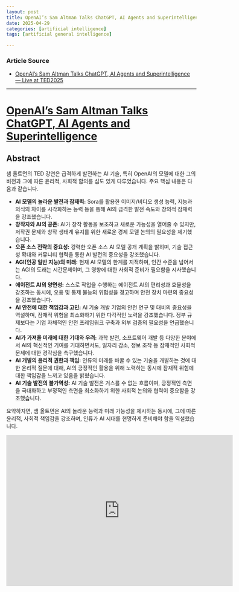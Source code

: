 ```yaml
---
layout: post
title: OpenAI’s Sam Altman Talks ChatGPT, AI Agents and Superintelligence  
date: 2025-04-29
categories: [artificial intelligence]
tags: [artificial general intelligence]

---
```


### Article Source


* [OpenAI’s Sam Altman Talks ChatGPT, AI Agents and Superintelligence — Live at TED2025](https://www.youtube.com/watch?v=5MWT_doo68k)

---

# [OpenAI’s Sam Altman Talks ChatGPT, AI Agents and Superintelligence](https://www.youtube.com/watch?v=5MWT_doo68k)

## Abstract

샘 올트먼의 TED 강연은 급격하게 발전하는 AI 기술, 특히 OpenAI의 모델에 대한 그의 비전과 그에 따른 윤리적, 사회적 함의를 심도 있게 다루었습니다. 주요 핵심 내용은 다음과 같습니다.

* **AI 모델의 놀라운 발전과 잠재력:** Sora를 활용한 이미지/비디오 생성 능력, 지능과 의식의 차이를 시각화하는 능력 등을 통해 AI의 급격한 발전 속도와 창의적 잠재력을 강조했습니다.
* **창작자와 AI의 공존:** AI가 창작 활동을 보조하고 새로운 가능성을 열어줄 수 있지만, 저작권 문제와 창작 생태계 유지를 위한 새로운 경제 모델 논의의 필요성을 제기했습니다.
* **오픈 소스 전략의 중요성:** 강력한 오픈 소스 AI 모델 공개 계획을 밝히며, 기술 접근성 확대와 커뮤니티 협력을 통한 AI 발전의 중요성을 강조했습니다.
* **AGI(인공 일반 지능)의 미래:** 현재 AI 모델의 한계를 지적하며, 인간 수준을 넘어서는 AGI의 도래는 시간문제이며, 그 영향에 대한 사회적 준비가 필요함을 시사했습니다.
* **에이전트 AI의 양면성:** 스스로 작업을 수행하는 에이전트 AI의 편리성과 효율성을 강조하는 동시에, 오용 및 통제 불능의 위험성을 경고하며 안전 장치 마련의 중요성을 강조했습니다.
* **AI 안전에 대한 책임감과 고민:** AI 기술 개발 기업의 안전 연구 및 대비의 중요성을 역설하며, 잠재적 위험을 최소화하기 위한 다각적인 노력을 강조했습니다. 정부 규제보다는 기업 자체적인 안전 프레임워크 구축과 외부 검증의 필요성을 언급했습니다.
* **AI가 가져올 미래에 대한 기대와 우려:** 과학 발전, 소프트웨어 개발 등 다양한 분야에서 AI의 혁신적인 기여를 기대하면서도, 일자리 감소, 정보 조작 등 잠재적인 사회적 문제에 대한 경각심을 촉구했습니다.
* **AI 개발의 윤리적 권한과 책임:** 인류의 미래를 바꿀 수 있는 기술을 개발하는 것에 대한 윤리적 질문에 대해, AI의 긍정적인 활용을 위해 노력하는 동시에 잠재적 위험에 대한 책임감을 느끼고 있음을 밝혔습니다.
* **AI 기술 발전의 불가역성:** AI 기술 발전은 거스를 수 없는 흐름이며, 긍정적인 측면을 극대화하고 부정적인 측면을 최소화하기 위한 사회적 논의와 협력이 중요함을 강조했습니다.

요약하자면, 샘 올트먼은 AI의 놀라운 능력과 미래 가능성을 제시하는 동시에, 그에 따른 윤리적, 사회적 책임감을 강조하며, 인류가 AI 시대를 현명하게 준비해야 함을 역설했습니다.


<iframe width="600" height="400" src="https://www.youtube.com/embed/5MWT_doo68k?si=7BUIO5tYRG8ZktXD" title="YouTube video player" frameborder="0" allow="accelerometer; autoplay; clipboard-write; encrypted-media; gyroscope; picture-in-picture; web-share" referrerpolicy="strict-origin-when-cross-origin" allowfullscreen></iframe>

